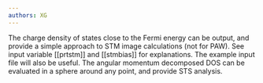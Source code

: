 ```yaml
---
authors: XG
---
```

The charge density of states close to the Fermi energy can be output, and
provide a simple approach to STM image calculations (not for PAW). See input
variable [[prtstm]] and [[stmbias]] for explanations. The example input file
will also be useful. The angular momentum decomposed DOS can be evaluated in a
sphere around any point, and provide STS analysis.

